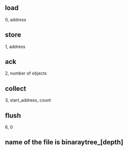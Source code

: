 ## load
0, address

## store 
1, address

## ack
2, number of objects

## collect
3, start_address, count

## flush
6, 0

## name of the file is **binaraytree_[depth]**
